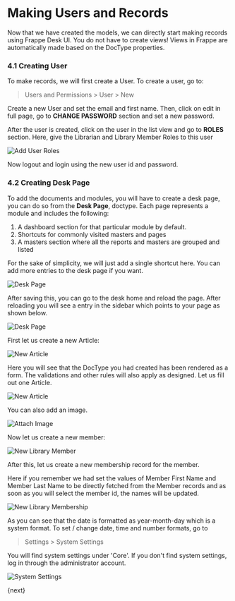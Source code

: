 <!-- add-breadcrumbs -->
# Making Users and Records

Now that we have created the models, we can directly start making records using Frappe Desk UI. You do not have to create views! Views in Frappe are automatically made based on the DocType properties.

### 4.1 Creating User

To make records, we will first create a User. To create a user, go to:

> Users and Permissions > User > New

Create a new User and set the email and first name. Then, click on edit in full page, go to **CHANGE PASSWORD** section and set a new password.

After the user is created, click on the user in the list view and go to **ROLES** section. Here, give the Librarian and Library Member Roles to this user

<img class="screenshot" alt="Add User Roles" src="/docs/assets/img/add_user_roles.png">

Now logout and login using the new user id and password.

### 4.2 Creating Desk Page

To add the documents and modules, you will have to create a desk page, you can do so from the **Desk Page**, doctype. Each page represents a module and includes the following:

1. A dashboard section for that particular module by default.
1. Shortcuts for commonly visited masters and pages
1. A masters section where all the reports and masters are grouped and listed

For the sake of simplicity, we will just add a single shortcut here. You can add more entries to the desk page if you want.

<img class="screenshot" alt="Desk Page" src="/docs/assets/img/desk-page-library.png">

After saving this, you can go to the desk home and reload the page. After reloading you will see a entry in the sidebar which points to your page as shown below.

<img class="screenshot" alt="Desk Page" src="/docs/assets/img/workspace-library.png">

First let us create a new Article:

<img class="screenshot" alt="New Article" src="/docs/assets/img/new_article_blank.png">

Here you will see that the DocType you had created has been rendered as a form. The validations and other rules will also apply as designed. Let us fill out one Article.

<img class="screenshot" alt="New Article" src="/docs/assets/img/new_article.png">

You can also add an image.

<img class="screenshot" alt="Attach Image" src="/docs/assets/img/attach_image.gif">

Now let us create a new member:

<img class="screenshot" alt="New Library Member" src="/docs/assets/img/new_member.png">

After this, let us create a new membership record for the member.

Here if you remember we had set the values of Member First Name and Member Last Name to be directly fetched from the Member records and as soon as you will select the member id, the names will be updated.

<img class="screenshot" alt="New Library Membership" src="/docs/assets/img/new_lib_membership.png">

As you can see that the date is formatted as year-month-day which is a system format. To set / change date, time and number formats, go to

> Settings > System Settings

You will find system settings under 'Core'. If you don't find system settings, log in through the administrator account.

<img class="screenshot" alt="System Settings" src="/docs/assets/img/system_settings.png">

{next}
